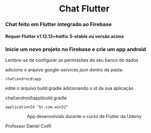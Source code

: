 <h1 align="center">
    Chat Flutter 
</h1>

### Chat feito em Flutter integrado ao Firebase

#### Requer Flutter v1.12.13+hotfix.5-stable ou versão acima


### Inicie um novo projeto no Firebase e crie um app android

Lembre-se de configurar as permissões do seu banco de dados


adicione o arquivo google-services.json dentro da pasta:

```
chat\android\app
```

edite o arquivo build.gradle adicionando o id da sua aplicação

chat\android\app\build.gradle

	applicationId "br.com.win32"


<p align="center">App desenvolvido durante o curso de Flutter da Udemy</p>
<p>Professor Daniel Ciolfi</p>
